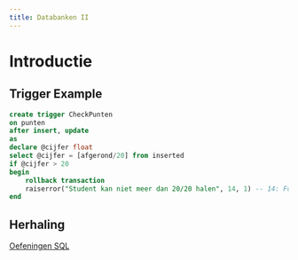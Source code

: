 ```yaml
---
title: Databanken II
---
```


# Introductie

## Trigger Example

```sql
create trigger CheckPunten
on punten
after insert, update
as
declare @cijfer float
select @cijfer = [afgerond/20] from inserted
if @cijfer > 20
begin
    rollback transaction
    raiserror("Student kan niet meer dan 20/20 halen", 14, 1) -- 14: Fout Level
end
```

## Herhaling

[Oefeningen SQL](/2de-jaar/semester-II/Databanken/Oefeningen_SQL.md)
